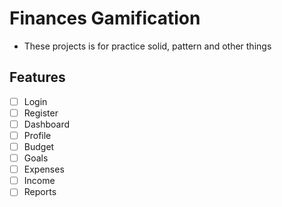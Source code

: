 # Finances Gamification

- These projects is for practice solid, pattern and other things

## Features
- [ ] Login
- [ ] Register
- [ ] Dashboard
- [ ] Profile
- [ ] Budget
- [ ] Goals
- [ ] Expenses
- [ ] Income
- [ ] Reports

